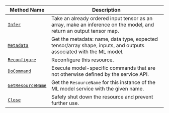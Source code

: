 <!-- prettier-ignore -->
| Method Name | Description |
| ----------- | ----------- |
| [`Infer`](/dev/reference/apis/services/ml/#infer) | Take an already ordered input tensor as an array, make an inference on the model, and return an output tensor map. |
| [`Metadata`](/dev/reference/apis/services/ml/#metadata) | Get the metadata: name, data type, expected tensor/array shape, inputs, and outputs associated with the ML model. |
| [`Reconfigure`](/dev/reference/apis/services/ml/#reconfigure) | Reconfigure this resource. |
| [`DoCommand`](/dev/reference/apis/services/ml/#docommand) | Execute model-specific commands that are not otherwise defined by the service API. |
| [`GetResourceName`](/dev/reference/apis/services/ml/#getresourcename) | Get the `ResourceName` for this instance of the ML model service with the given name. |
| [`Close`](/dev/reference/apis/services/ml/#close) | Safely shut down the resource and prevent further use. |
